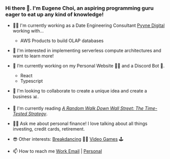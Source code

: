 ### Hi there 👋. I'm Eugene Choi, an aspiring programming guru eager to eat up any kind of knowledge!

- 👨‍💻 I'm currently working as a Date Engineering Consultant [Pyyne Digital](https://pyyne.com/) working with...
  - AWS Products to build OLAP databases

- 🤔 I'm interested in implementing serverless compute architectures and want to learn more!

- 🔭 I’m currently working on my Personal Website 🙋‍♂️ and a Discord Bot 🤖.
  - React
  - Typescript

- 👀 I'm looking to collaborate to create a unique idea and create a business 📊.

- 📖 I'm currently reading [*A Random Walk Down Wall Street: The Time-Tested Strategy*](https://www.amazon.com/Random-Walk-Down-Wall-Street/dp/0393330338).

- 🙋‍♂️ Ask me about personal finance! I love talking about all things investing, credit cards, retirement.

- 😎 Other interests: [Breakdancing](https://www.instagram.com/bboytreechoi/) 🤸‍♀️ [Video Games](https://www.twitch.tv/set43a) 🕹

- 📫 How to reach me [Work Email](eugene.choi@pyyne.com) | [Personal](eugeneiohc@hotmail.com)
